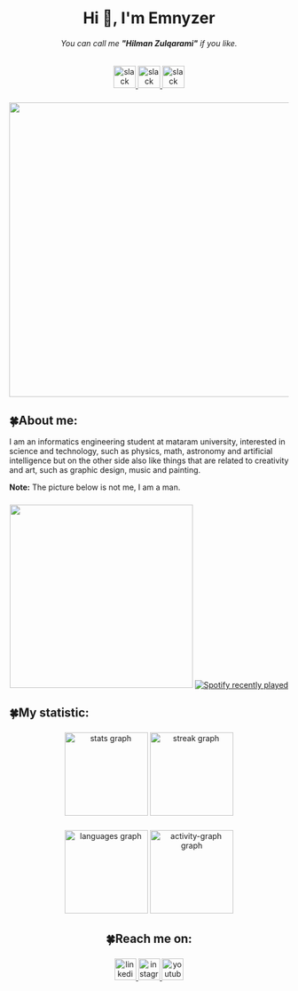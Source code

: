 <h1 align="center">Hi 👋, I'm Emnyzer</h1>
<h6 align="center">You can call me <b>"Hilman Zulqarami"</b> if you like.</h6>

###

<div align="center" >
  <a href="https://github.com/EMNYZER#about-me" target="_blank">
    <img src="https://img.shields.io/static/v1?message=About&logo=none&label=&color=00241b&logoColor=white&labelColor=&style=for-the-badge" height="40" alt="slack logo" />
  </a>
  <a href="https://github.com/EMNYZER#my-statistic" target="_blank">
    <img src="https://img.shields.io/static/v1?message=Statistic&logo=none&label=&color=00241b&logoColor=white&labelColor=&style=for-the-badge" height="40" alt="slack logo"  />
  </a>
  <a href="https://github.com/EMNYZER#reach-me-on" target="_blank">
    <img src="https://img.shields.io/static/v1?message=Social%20media&logo=none&label=&color=00241b&logoColor=white&labelColor=&style=for-the-badge" height="40" alt="slack logo"  />
  </a>
</div>

###

<div align="center" >
   <img height="530" src="https://i.pinimg.com/originals/06/e2/0f/06e20fac9ae6bd96981f8da9ee81d48f.gif"  />
</div>

###

<h2>🍀About me:</h2>
<p>I am an informatics engineering student at mataram university, interested in science and technology, such as physics, math, astronomy and artificial intelligence but on the other side also like things that are related to creativity and art, such as graphic design, music and painting.</p> 

 __Note:__ The picture below is not me, I am a man.
 
###

<div align="center" >
    <img height="330" src="https://cdn.leonardo.ai/users/3a131935-3610-43be-9233-7fec54c40a7f/generations/8cb1a296-60d4-432a-859d-4aa2ea91cdb1/Default_Make_a_vector_image_siluet_of_a_girl_with_a_wave_hair_1.jpg"  />
    <a href="https://open.spotify.com/user/314a44whxy2clvvhs4mdqugfdhby">
      <img src="https://spotify-recently-played-readme.vercel.app/api?user=314a44whxy2clvvhs4mdqugfdhby&count=5&unique=false" alt="Spotify recently played"  />
    </a>
</div>

###

<h2>🍀My statistic:</h2>

###

<div align="center">
  <img src="https://github-readme-stats.vercel.app/api?username=EMNYZER&hide_title=false&hide_rank=false&show_icons=true&include_all_commits=true&count_private=true&disable_animations=false&theme=gotham&locale=en&hide_border=false&order=1" height="150" alt="stats graph"  />
  <img src="https://streak-stats.demolab.com?user=EMNYZER&locale=en&mode=weekly&theme=gotham&hide_border=false&border_radius=5&date_format=j%20M%5B%20Y%5D&order=3" height="150" alt="streak graph"  />
</div>

###

<div align="center">
  <img src="https://github-readme-stats.vercel.app/api/top-langs?username=EMNYZER&locale=en&hide_title=false&layout=compact&card_width=320&langs_count=5&theme=gotham&hide_border=false&order=2" height="150" alt="languages graph"  />
  <img src="https://github-readme-activity-graph.vercel.app/graph?username=EMNYZER&radius=16&theme=gotham&area=true&order=5&hide_border=false&hide_title=false&custom_title=Constribution%20graph" height="150" alt="activity-graph graph"  />
</div>

###

<h2 align="center">🍀Reach me on:</h2>

###

<div align="center">
  <a href="https://www.linkedin.com/in/hilman-zulqarami/" target="_blank">
    <img src="https://img.shields.io/static/v1?message=LinkedIn&logo=linkedin&label=&color=00241b&logoColor=white&labelColor=&style=for-the-badge" height="39" alt="linkedin logo"  />
  </a>
  <a href="https://www.instagram.com/emnyzer/?next=%2F" target="_blank">
    <img src="https://img.shields.io/static/v1?message=Instagram&logo=instagram&label=&color=00241b&logoColor=white&labelColor=&style=for-the-badge" height="39" alt="instagram logo"  />
  </a>
  <a href="https://www.youtube.com/channel/UCO44I2vXGJy4en48X6xGmjg" target="_blank">
    <img src="https://img.shields.io/static/v1?message=Youtube&logo=youtube&label=&color=00241b&logoColor=white&labelColor=&style=for-the-badge" height="39" alt="youtube logo"  />
  </a>
</div>

###
